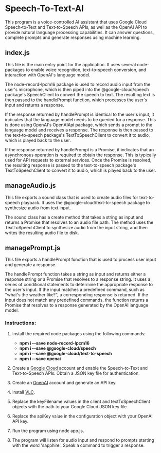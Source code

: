 # Speech-To-Text-AI
This program is a voice-controlled AI assistant that uses Google Cloud Speech-to-Text and Text-to-Speech APIs, as well as the OpenAI API to provide natural language processing capabilities. It can answer questions, complete prompts and generate responses using machine learning.

## index.js
This file is the main entry point for the application. It uses several node-packages to enable voice recognition, text-to-speech conversion, and interaction with OpenAI's language model.

The node-record-lpcm16 package is used to record audio input from the user's microphone, which is then piped into the @google-cloud/speech package's SpeechClient to convert the speech to text. The resulting text is then passed to the handlePrompt function, which processes the user's input and returns a response.

If the response returned by handlePrompt is identical to the user's input, it indicates that the language model needs to be queried for a response. This is done using OpenAI's OpenAIApi package, which sends a prompt to the language model and receives a response. The response is then passed to the text-to-speech package's TextToSpeechClient to convert it to audio, which is played back to the user.

If the response returned by handlePrompt is a Promise, it indicates that an asynchronous operation is required to obtain the response. This is typically used for API requests to external services. Once the Promise is resolved, the resulting response is passed to the text-to-speech package's TextToSpeechClient to convert it to audio, which is played back to the user.

## manageAudio.js
This file exports a sound class that is used to create audio files for text-to-speech playback. It uses the @google-cloud/text-to-speech package to synthesize audio from text input.

The sound class has a create method that takes a string as input and returns a Promise that resolves to an audio file path. The method uses the TextToSpeechClient to synthesize audio from the input string, and then writes the resulting audio file to disk.

## managePrompt.js
This file exports a handlePrompt function that is used to process user input and generate a response.

The handlePrompt function takes a string as input and returns either a response string or a Promise that resolves to a response string. It uses a series of conditional statements to determine the appropriate response to the user's input. If the input matches a predefined command, such as "what's the weather like?", a corresponding response is returned. If the input does not match any predefined commands, the function returns a Promise that resolves to a response generated by the OpenAI language model.

### Instructions:

1. Install the required node packages using the following commands:
    - **npm i --save node-record-lpcm16**
    - **npm i --save @google-cloud/speech**
    - **npm i --save @google-cloud/text-to-speech**
    - **npm i --save openai**

2. Create a [Google Cloud](console.cloud.google.com) account and enable the Speech-to-Text and Text-to-Speech APIs. Obtain a JSON key file for authentication.

3. Create an [OpenAI](https://platform.openai.com/) account and generate an API key.

4. Install [VLC](https://www.videolan.org/).

4. Replace the keyFilename values in the client and textToSpeechClient objects with the path to your Google Cloud JSON key file.

5. Replace the apiKey value in the configuration object with your OpenAI API key.

6. Run the program using node app.js.

7. The program will listen for audio input and respond to prompts starting with the word 'sapphire'. Speak a command to trigger a response.
